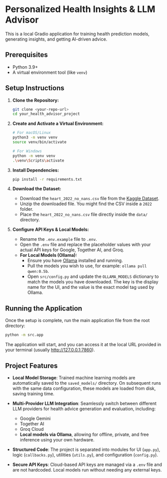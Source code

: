 # Personalized Health Insights & LLM Advisor

This is a local Gradio application for training health prediction models, generating insights, and getting AI-driven advice.

## Prerequisites
- Python 3.9+
- A virtual environment tool (like `venv`)

## Setup Instructions

1.  **Clone the Repository:**
    ```bash
    git clone <your-repo-url>
    cd your_health_advisor_project
    ```

2.  **Create and Activate a Virtual Environment:**
    ```bash
    # For macOS/Linux
    python3 -m venv venv
    source venv/bin/activate

    # For Windows
    python -m venv venv
    .\venv\Scripts\activate
    ```

3.  **Install Dependencies:**
    ```bash
    pip install -r requirements.txt
    ```

4.  **Download the Dataset:**
    - Download the `heart_2022_no_nans.csv` file from the [Kaggle Dataset](https://www.kaggle.com/datasets/kamilpytlak/personal-key-indicators-of-heart-disease).
    - Unzip the downloaded file. You might find the CSV inside a `2022` folder.
    - Place the `heart_2022_no_nans.csv` file directly inside the `data/` directory.

5.  **Configure API Keys & Local Models:**
    - Rename the `.env.example` file to `.env`.
    - Open the `.env` file and replace the placeholder values with your actual API keys for Google, Together AI, and Groq.
    - **For Local Models (Ollama):**
        - Ensure you have [Ollama](https://ollama.ai/) installed and running.
        - Pull the models you wish to use, for example: `ollama pull qwen:0.5b`.
        - Open `src/config.py` and update the `OLLAMA_MODELS` dictionary to match the models you have downloaded. The key is the display name for the UI, and the value is the exact model tag used by Ollama.

## Running the Application

Once the setup is complete, run the main application file from the root directory:

```bash
python -m src.app
```

The application will start, and you can access it at the local URL provided in your terminal (usually http://127.0.0.1:7860).

## Project Features

- **Local Model Storage**: Trained machine learning models are automatically saved to the `saved_models/` directory. On subsequent runs with the same data configuration, these models are loaded from disk, saving training time.

- **Multi-Provider LLM Integration**: Seamlessly switch between different LLM providers for health advice generation and evaluation, including:
    - Google Gemini
    - Together AI
    - Groq Cloud
    - **Local models via Ollama**, allowing for offline, private, and free inference using your own hardware.

- **Structured Code**: The project is separated into modules for UI (`app.py`), logic (`callbacks.py`), utilities (`utils.py`), and configuration (`config.py`).

- **Secure API Keys**: Cloud-based API keys are managed via a `.env` file and are not hardcoded. Local models run without needing any external keys. 